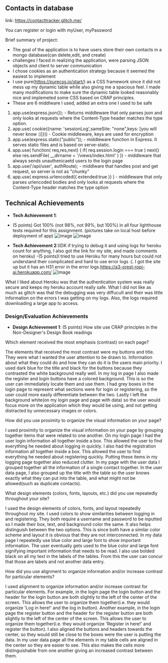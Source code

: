 ## Contacts in database

link: https://contacttracker.glitch.me/

You can register or login with myUser, myPassword

Brief summary of project:

- The goal of the application is to have users store their own contacts in a mongo database(can delete,edit, and create)
- challenges I faced in realizing the application, were parsing JSON objects and client to server communication
- I chose cookies as an authentication strategy because it seemed the easiest to implement
- I use pure(https://purecss.io/start/) as a CSS framework since it did not mess up my dynamic table while also giving me a spacious feel. I made many modifications to make sure the dynamic table looked reasonably nice and implemeted some CSS based on CRAP principles.
- These are 6 middlware I used, added an extra one I used to be safe
1. app.use(express.json()); - Returns middleware that only parses json and only looks at requests where the Content-Type header matches the type option.
2. app.use( cookie({name: 'sessionLog',sameSite: "none",keys: [you will never know :)]})) - Cookie middleware, keys are used for encryption
3. app.use(express.static("public")); - middleware function in Express. It serves static files and is based on serve-static.
4. app.use( function( req,res,next) {
  if( req.session.login === true )
    next()
  else
    res.sendFile( __dirname + '/views/index.html' )
}) - middleware that always sends unauthenicaetd users to the login page
5. app.use('/api/user', authRoute); - middlware that handles post and get request, so server is not as "chunky"
6. app.use( express.urlencoded({ extended:true }) ) - middleware that only parses urlencoded bodies and only looks at requests where the Content-Type header matches the type option

## Technical Achievements
- **Tech Achievement 1**: 
- (5 points) Got 100% (not 98%, not 99%, but 100%) in all four lighthouse tests required for this assignment. (pictures take on local host before deployment of app) 
![image](https://user-images.githubusercontent.com/73619173/134874534-203c7900-7ec9-4470-80f0-72d269a6f0c7.png)
![image](https://user-images.githubusercontent.com/73619173/134874648-3ff04bb6-1884-45d7-8b30-d03adf1a02f9.png)

- **Tech Achievement 2**:(IDK if trying to debug it and using logs for heroku count for anything, I also got the link for my site, and made comments on heroku)
-(5 points)I tried to use Heroku for many hours but could not understand their complicated and hard to use error logs :(. I got the site up but it has an H31 error in the error logs.https://a3-orest-ropi-ai.herokuapp.com/
![image](https://user-images.githubusercontent.com/73619173/134898956-270b79e3-f403-40f8-b4bd-360043e06c96.png)

What I liked about Heroku was that the authentication system was really secure and keeps my heroku account really safe. What I did not like as much as glitch was that the debugging was very diffucult and their was little information on the errors I was getting on my logs. Also, the logs required downloading a large app to access.


### Design/Evaluation Achievements
- **Design Achievement 1**: (5 points) How site use CRAP principles in the Non-Designer's Design Book readings

Which element received the most emphasis (contrast) on each page? 

The elements that received the most contrast were my buttons and title. They were what I wanted the user attention to be drawn to. Information about what they could do and how they can do it is the users main priority. I used dark blue for the title and black for the buttons because they contrasted the white background really well. In my log in page I also made the register and login buttons have a colored background. This is so the user can immediately locate them and use them. I had grey boxes in the login page to represent what sections were for login or registering, so the user could more easily differentiate between the two. Lastly I left the background white(on my login page and page with data) so the user would focus more on the application which they would be using, and not getting distracted by unnecessary images or colors.

How did you use proximity to organize the visual information on your page? 

I used proximity to organize the visual information on your page by grouping together items that were related to one another. On my login page I had the user login information all together inside a box. This allowed the user to find everything he needed about logging in quickly. I also had the registration information all together inside a box.  This allowed the user to find everything he needed about registering quickly. Putting these items in my logging page together also reduced clutter. In my page with the user data I grouped together all the information of a single contact together. In the user data page, I also grouped up the title with the table so the user knows exactly what they can put into the table, and what might not be allowed(such as duplicate contacts). 

What design elements (colors, fonts, layouts, etc.) did you use repeatedly throughout your site? 

I used the design elements of colors, fonts, and layout repeatedly throughout my site. I used colors to show similarities between logging in and registering. They both require a username and password to be inputted so I made their box, text, and background color the same. It also helps distinguish between the two options. This is since both have a similar color scheme and layout it is obvious that they are not interconnected. In my data page I repeatedly use blue color and large font to show important information. The user eventually gets used to the blue color and large font signifying important information that needs to be read. I also use bolded black on all my text in the labels of the tables. From this the user can concur that those are labels and not another data entry.

How did you use alignment to organize information and/or increase contrast for particular elements? 

I used alignment to organize information and/or increase contrast for particular elements. For example, in the login page the login button and the header for the login button are both slightly to the left of the center of the screen. This allows the user to organize them together(i.e. they would organize 'Log in here!' and the log in button). Another example, in the login page the register button and the header for the register button are both slightly to the left of the center of the screen. This allows the user to organize them together(i.e. they would organize 'Register in here!' and register the button). I also aligned the buttons and headers towards the center, so they would still be close to the boxes were the user is putting the data. In my user data page all the elements in my table cells are aligned in the center so they are easier to see. This also makes the cells more distinguishable from one another giving an increased contrast between them.


